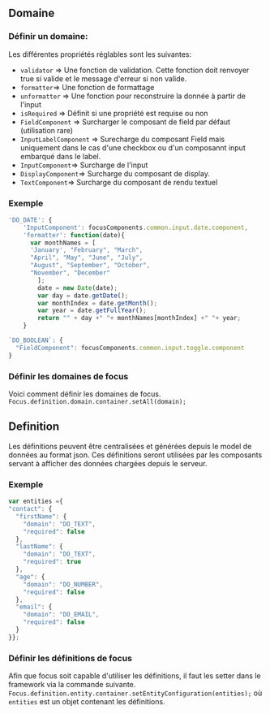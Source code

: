 ## Domaine

### Définir un domaine:

Les différentes propriétés réglables sont les suivantes:
- `validator` => Une fonction de validation. Cette fonction doit renvoyer true si valide et le message d'erreur si non valide.
- `formatter`=> Une fonction de formattage
- `unformatter` => Une fonction pour reconstruire la donnée à partir de l'input
- `isRequired` => Définit si une propriété est requise ou non
- `FieldComponent` => Surcharger le composant de field par défaut (utilisation rare)
- `InputLabelComponent` => Surecharge du composant Field mais uniquement dans le cas d'une checkbox ou d'un composannt input embarqué dans le label.
- `InputComponent`=> Surcharge de l'input
- `DisplayComponent`=> Surcharge du composant de display.
- `TextComponent`=> Surcharge du composant de rendu textuel

### Exemple

```javascript
'DO_DATE': {
    'InputComponent': focusComponents.common.input.date.component,
    'formatter': function(date){
      var monthNames = [
      'January', "February", "March",
      "April", "May", "June", "July",
      "August", "September", "October",
      "November", "December"
        ];
        date = new Date(date);
        var day = date.getDate();
        var monthIndex = date.getMonth();
        var year = date.getFullYear();
        return "" + day +" "+ monthNames[monthIndex] +" "+ year;
    }

`DO_BOOLEAN`: {
  "FieldComponent": focusComponents.common.input.toggle.component
}

```

### Définir les domaines de focus

Voici comment définir les domaines de focus.
`Focus.definition.domain.container.setAll(domain);`

## Definition

Les définitions peuvent être centralisées et générées depuis le model de données au format json.
Ces définitions seront utilisées par les composants servant à afficher des données chargées depuis le serveur.

### Exemple

```javascript
var entities ={
"contact": {
  "firstName": {
    "domain": "DO_TEXT",
    "required": false
  },
  "lastName": {
    "domain": "DO_TEXT",
    "required": true
  },
  "age": {
    "domain": "DO_NUMBER",
    "required": false
  },
  "email": {
    "domain": "DO_EMAIL",
    "required": false
  }
}};
```

### Définir les définitions de focus

Afin que focus soit capable d'utiliser les définitions, il faut les setter dans le framework via la commande suivante.
`Focus.definition.entity.container.setEntityConfiguration(entities);` où `entities` est un objet contenant les définitions.
